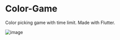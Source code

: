 # Color-Game
Color picking game with time limit. Made with Flutter.

![image](https://user-images.githubusercontent.com/50713500/135272958-e689b4d5-944f-43f4-9b9f-cf3ff2e1a3ed.png)


